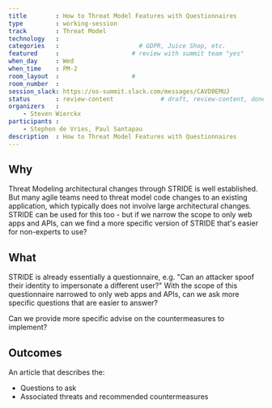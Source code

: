 ```yaml
---
title        : How to Threat Model Features with Questionnaires
type         : working-session
track        : Threat Model
technology   :
categories   :                      # GDPR, Juice Shop, etc.
featured     :                    # review with summit team "yes"
when_day     : Wed
when_time    : PM-2
room_layout  :                    #
room_number  :
session_slack: https://os-summit.slack.com/messages/CAVD0EMUJ
status       : review-content             # draft, review-content, done
organizers   :
    - Steven Wierckx
participants :
    - Stephen de Vries, Paul Santapau
description  : How to Threat Model Features with Questionnaires
---
```


## Why

Threat Modeling architectural changes through STRIDE is well established.  But many agile teams need to threat model code changes to an existing application, which typically does not involve large architectural changes.  STRIDE can be used for this too - but if we narrow the scope to only web apps and APIs, can we find a more specific version of STRIDE that's easier for non-experts to use?

## What

STRIDE is already essentially a questionnaire, e.g. "Can an attacker spoof their identity to impersonate a different user?"
With the scope of this questionnaire narrowed to only web apps and APIs, can we ask more specific questions that are easier to answer?

Can we provide more specific advise on the countermeasures to implement?

## Outcomes

An article that describes the:
- Questions to ask
- Associated threats and recommended countermeasures
